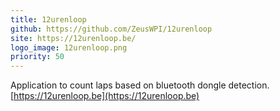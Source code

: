 ```yaml
---
title: 12urenloop
github: https://github.com/ZeusWPI/12urenloop
site: https://12urenloop.be/
logo_image: 12urenloop.png
priority: 50
---
```

Application to count laps based on bluetooth dongle detection. [https://12urenloop.be](https://12urenloop.be)
